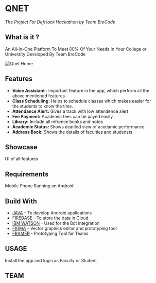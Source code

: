 # QNET
*The Project For DefHack Hackathon by Team BroCode*

## What is it ?
An All-In-One Platform To Meet 80% Of Your Needs In Your College or University Developed By Team BroCode

![Qnet Home](https://github.com/AlexyPulivelil/DefHack/blob/main/Assets/Qnet%20Home.jpg)


## Features

- **Voice Assistant** : Important feature in the app, which perform all the above mentioned features
- **Class Scheduling:** Helps to schedule classes which makes easier for the students to know the time.
- **Attendance Alert:** Gives a track with low attendence alert
- **Fee Payment:** Academic fees can be payed easily
- **Library:** Include all refrence books and notes 
- **Academic Status:** Shows deatiled view of acedamic performance
- **Address Book:** Shows the details of faculties and studensts

## Showcase

UI of all features


## Requirements

Mobile Phone Running on Android 

## Build With

- [JAVA](https://java.com/en/) - To develop Android applications
- [FIREBASE](https://firebase.google.com/) - To store the data in Cloud
- [IBM WATSON](https://www.ibm.com/watson/how-to-build-a-chatbot) - Used for the Bot integration
- [FIGMA](https://www.figma.com/) - Vector graphics editor and prototyping tool
- [FRAMER](www.framer.com) - Prototyping Tool for Teams

## USAGE

Install the app and login as Faculty or Student 


## TEAM
